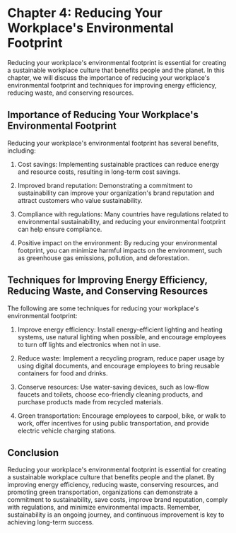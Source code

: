 Chapter 4: Reducing Your Workplace's Environmental Footprint
============================================================

Reducing your workplace's environmental footprint is essential for creating a sustainable workplace culture that benefits people and the planet. In this chapter, we will discuss the importance of reducing your workplace's environmental footprint and techniques for improving energy efficiency, reducing waste, and conserving resources.

Importance of Reducing Your Workplace's Environmental Footprint
---------------------------------------------------------------

Reducing your workplace's environmental footprint has several benefits, including:

1. Cost savings: Implementing sustainable practices can reduce energy and resource costs, resulting in long-term cost savings.

2. Improved brand reputation: Demonstrating a commitment to sustainability can improve your organization's brand reputation and attract customers who value sustainability.

3. Compliance with regulations: Many countries have regulations related to environmental sustainability, and reducing your environmental footprint can help ensure compliance.

4. Positive impact on the environment: By reducing your environmental footprint, you can minimize harmful impacts on the environment, such as greenhouse gas emissions, pollution, and deforestation.

Techniques for Improving Energy Efficiency, Reducing Waste, and Conserving Resources
------------------------------------------------------------------------------------

The following are some techniques for reducing your workplace's environmental footprint:

1. Improve energy efficiency: Install energy-efficient lighting and heating systems, use natural lighting when possible, and encourage employees to turn off lights and electronics when not in use.

2. Reduce waste: Implement a recycling program, reduce paper usage by using digital documents, and encourage employees to bring reusable containers for food and drinks.

3. Conserve resources: Use water-saving devices, such as low-flow faucets and toilets, choose eco-friendly cleaning products, and purchase products made from recycled materials.

4. Green transportation: Encourage employees to carpool, bike, or walk to work, offer incentives for using public transportation, and provide electric vehicle charging stations.

Conclusion
----------

Reducing your workplace's environmental footprint is essential for creating a sustainable workplace culture that benefits people and the planet. By improving energy efficiency, reducing waste, conserving resources, and promoting green transportation, organizations can demonstrate a commitment to sustainability, save costs, improve brand reputation, comply with regulations, and minimize environmental impacts. Remember, sustainability is an ongoing journey, and continuous improvement is key to achieving long-term success.
